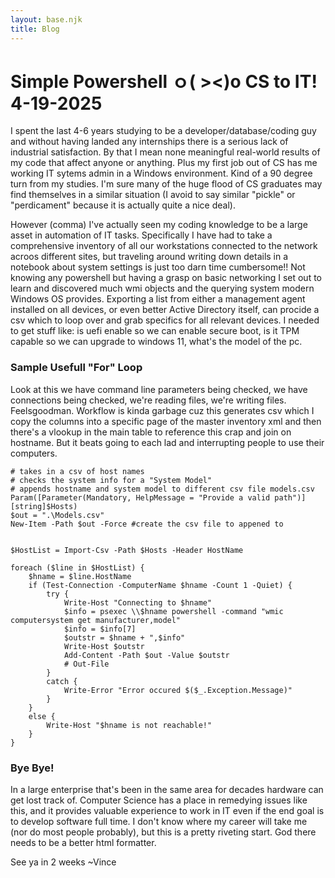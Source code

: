 ```yaml
---
layout: base.njk
title: Blog
---
```

# Simple Powershell ｏ( ><)o CS to IT! 4-19-2025

I spent the last 4-6 years studying to be a developer/database/coding guy and without having landed any internships there is a serious lack of industrial satisfaction. By that I mean none meaningful real-world results of my code that affect anyone or anything. Plus my first job out of CS has me working IT sytems admin in a Windows environment. Kind of a 90 degree turn from my studies. I'm sure many of the huge flood of CS graduates may find themselves in a similar situation (I avoid to say similar "pickle" or "perdicament" because it is actually quite a nice deal).

However (comma) I've actually seen my coding knowledge to be a large asset in automation of IT tasks. Specifically I have had to take a comprehensive inventory of all our workstations connected to the network acroos different sites, but traveling around writing down details in a notebook about system settings is just too darn time cumbersome!! Not knowing any powershell but having a grasp on basic networking I set out to learn and discovered much wmi objects and the querying system modern Windows OS provides. Exporting a list from either a management agent installed on all devices, or even better Active Directory itself, can procide a csv which to loop over and grab specifics for all relevant devices. I needed to get stuff like: is uefi enable so we can enable secure boot, is it TPM capable so we can upgrade to windows 11, what's the model of the pc.

### Sample Usefull "For" Loop

Look at this we have command line parameters being checked, we have connections being checked, we're reading files, we're writing files. Feelsgoodman. Workflow is kinda garbage cuz this generates csv which I copy the columns into a specific page of the master inventory xml and then there's a vlookup in the main table to reference this crap and join on hostname. But it beats going to each lad and interrupting people to use their computers.
```
# takes in a csv of host names
# checks the system info for a "System Model"
# appends hostname and system model to different csv file models.csv
Param([Parameter(Mandatory, HelpMessage = "Provide a valid path")][string]$Hosts)
$out = ".\Models.csv"
New-Item -Path $out -Force #create the csv file to appened to
        

$HostList = Import-Csv -Path $Hosts -Header HostName

foreach ($line in $HostList) {
    $hname = $line.HostName
    if (Test-Connection -ComputerName $hname -Count 1 -Quiet) {
        try {
            Write-Host "Connecting to $hname"
            $info = psexec \\$hname powershell -command "wmic computersystem get manufacturer,model"
            $info = $info[7]
            $outstr = $hname + ",$info"
            Write-Host $outstr
            Add-Content -Path $out -Value $outstr
            # Out-File
        }
        catch {
            Write-Error "Error occured $($_.Exception.Message)"
        }
    }
    else {
        Write-Host "$hname is not reachable!"
    }
}
```
### Bye Bye!

In a large enterprise that's been in the same area for decades hardware can get lost track of. Computer Science has a place in remedying issues like this, and it provides valuable experience to work in IT even if             the end goal is to develop software full time. I don't know where my career will take me (nor do most people    probably), but this is a pretty riveting start.
God there needs to be a better html formatter.

See ya in 2 weeks
~Vince